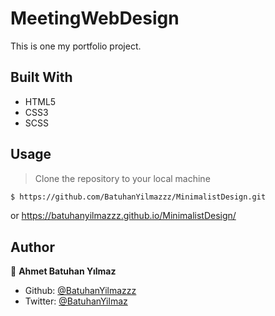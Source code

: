 # MeetingWebDesign

This is one my portfolio project.

## Built With

- HTML5
- CSS3
- SCSS

## Usage

> Clone the repository to your local machine

```sh
$ https://github.com/BatuhanYilmazzz/MinimalistDesign.git
```

or   https://batuhanyilmazzz.github.io/MinimalistDesign/

## Author

👤 **Ahmet Batuhan Yılmaz**

- Github: [@BatuhanYilmazzz](https://github.com/BatuhanYilmazzz)
- Twitter: [@BatuhanYilmaz](https://twitter.com/batuhan38008916)
